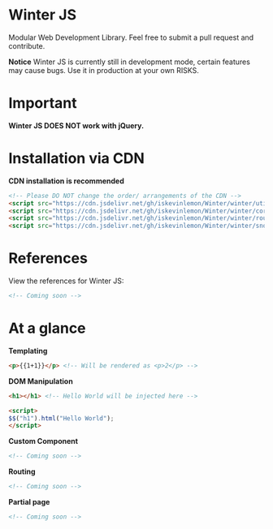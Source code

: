 # Winter JS

Modular Web Development Library. Feel free to submit a pull request and contribute.
<br/>

<b>Notice</b>
Winter JS is currently still in development mode, 
certain features may cause bugs. Use it in production at your own RISKS. <br>

# Important
**Winter JS DOES NOT work with jQuery.**

# Installation via CDN
**CDN installation is recommended**
```html
<!-- Please DO NOT change the order/ arrangements of the CDN -->
<script src="https://cdn.jsdelivr.net/gh/iskevinlemon/Winter/winter/utils.js"></script>
<script src="https://cdn.jsdelivr.net/gh/iskevinlemon/Winter/winter/core.js"></script>
<script src="https://cdn.jsdelivr.net/gh/iskevinlemon/Winter/winter/router.js"></script>
<script src="https://cdn.jsdelivr.net/gh/iskevinlemon/Winter/winter/snowflake.js"></script>
```

# References
View the references for Winter JS: <br/>
```html
<!-- Coming soon -->
```

# At a glance

**Templating** <br>
```html
<p>{{1+1}}</p> <!-- Will be rendered as <p>2</p> -->
```

**DOM Manipulation** <br>
```html
<h1></h1> <!-- Hello World will be injected here -->

<script>
$$("h1").html("Hello World");
</script>
```

**Custom Component** <br>
```html
<!-- Coming soon -->
```

**Routing** <br>
```html
<!-- Coming soon -->
```

**Partial page** <br>
```html
<!-- Coming soon -->
```
